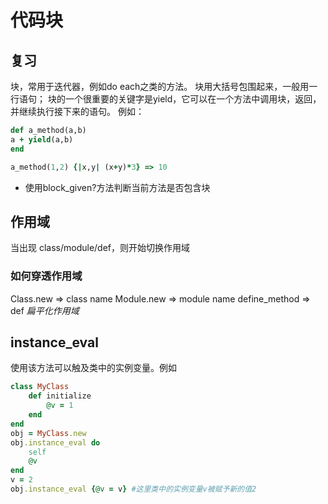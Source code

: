 # 代码块

## 复习

块，常用于迭代器，例如do each之类的方法。
块用大括号包围起来，一般用一行语句；
块的一个很重要的关键字是yield，它可以在一个方法中调用块，返回，并继续执行接下来的语句。
例如：

```ruby
def a_method(a,b)
a + yield(a,b)
end

a_method(1,2) {|x,y| (x+y)*3} => 10
```

- 使用block_given?方法判断当前方法是否包含块

## 作用域

当出现 class/module/def，则开始切换作用域

### 如何穿透作用域

Class.new => class name
Module.new => module name
define_method => def
*扁平化作用域*

## instance_eval

使用该方法可以触及类中的实例变量。例如

```ruby
class MyClass
    def initialize
        @v = 1
    end
end
obj = MyClass.new
obj.instance_eval do
    self
    @v
end
v = 2
obj.instance_eval {@v = v} #这里类中的实例变量v被赋予新的值2
```
